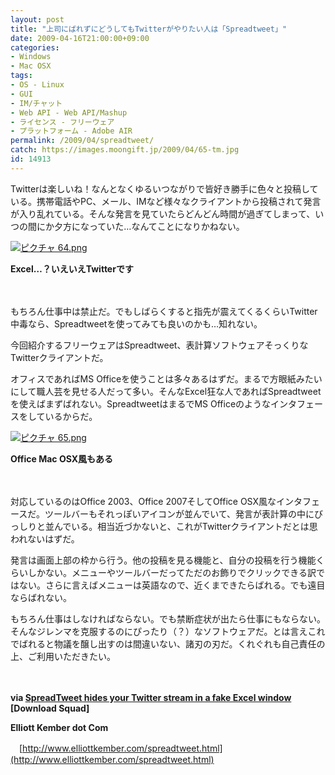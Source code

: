 ```yaml
---
layout: post
title: "上司にばれずにどうしてもTwitterがやりたい人は「Spreadtweet」"
date: 2009-04-16T21:00:00+09:00
categories:
- Windows
- Mac OSX
tags: 
- OS - Linux
- GUI
- IM/チャット
- Web API - Web API/Mashup
- ライセンス - フリーウェア
- プラットフォーム - Adobe AIR
permalink: /2009/04/spreadtweet/
catch: https://images.moongift.jp/2009/04/65-tm.jpg
id: 14913
---
```

Twitterは楽しいね！なんとなくゆるいつながりで皆好き勝手に色々と投稿している。携帯電話やPC、メール、IMなど様々なクライアントから投稿されて発言が入り乱れている。そんな発言を見ていたらどんどん時間が過ぎてしまって、いつの間にか夕方になっていた…なんてことになりかねない。

  

[![ピクチャ 64.png](https://images.moongift.jp/2009/04/64-tm.jpg)](https://images.moongift.jp/2009/04/64.png)  
  
**Excel…？いえいえTwitterです**

  

　

  

もちろん仕事中は禁止だ。でもしばらくすると指先が震えてくるくらいTwitter中毒なら、Spreadtweetを使ってみても良いのかも…知れない。

  

今回紹介するフリーウェアはSpreadtweet、表計算ソフトウェアそっくりなTwitterクライアントだ。

  
<!--more-->

オフィスであればMS Officeを使うことは多々あるはずだ。まるで方眼紙みたいにして職人芸を見せる人だって多い。そんなExcel狂な人であればSpreadtweetを使えばまずばれない。SpreadtweetはまるでMS Officeのようなインタフェースをしているからだ。

  

[![ピクチャ 65.png](https://images.moongift.jp/2009/04/65-tm.jpg)](https://images.moongift.jp/2009/04/65.png)  
  
**Office Mac OSX風もある**

  

　

  

対応しているのはOffice 2003、Office 2007そしてOffice OSX風なインタフェースだ。ツールバーもそれっぽいアイコンが並んでいて、発言が表計算の中にびっしりと並んでいる。相当近づかないと、これがTwitterクライアントだとは思われないはずだ。

  

発言は画面上部の枠から行う。他の投稿を見る機能と、自分の投稿を行う機能くらいしかない。メニューやツールバーだってただのお飾りでクリックできる訳ではない。さらに言えばメニューは英語なので、近くまできたらばれる。でも遠目ならばれない。

  

もちろん仕事はしなければならない。でも禁断症状が出たら仕事にもならない。そんなジレンマを克服するのにぴったり（？）なソフトウェアだ。とは言えこれでばれると物議を醸し出すのは間違いない、諸刃の刃だ。くれぐれも自己責任の上、ご利用いただきたい。

  

　

  

**via [SpreadTweet hides your Twitter stream in a fake Excel window](http://www.downloadsquad.com/2009/04/15/spreadtweet-hides-your-twitter-stream-in-a-fake-excel-window/) [Download Squad]**

  

**Elliott Kember dot Com**  
  
　[http://www.elliottkember.com/spreadtweet.html](http://www.elliottkember.com/spreadtweet.html)

  
